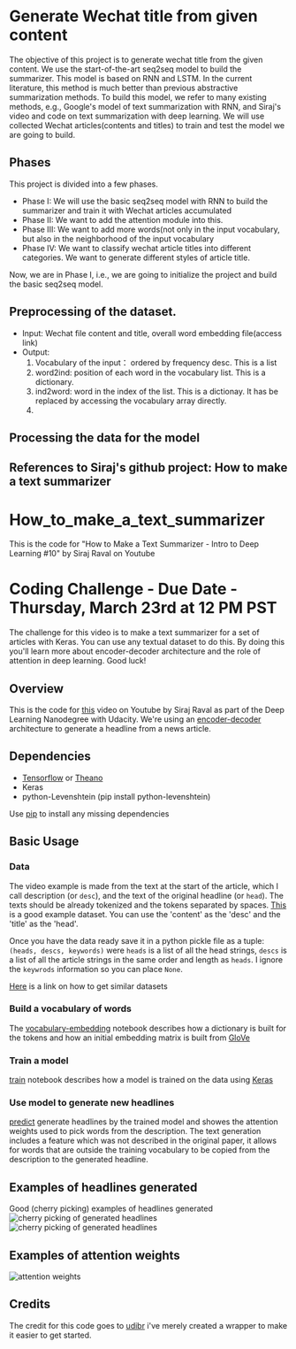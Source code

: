 # Generate Wechat title from given content

The objective of this project is to generate wechat title from the given content.  We use the start-of-the-art seq2seq model to build the summarizer.  This model is based on RNN and LSTM.  In the current literature, this method is much better than previous abstractive summarization methods.  To build this model, we refer to many existing methods, e.g., Google's model of text summarization with RNN, and Siraj's video and code on text summarization with deep learning. We will use collected Wechat articles(contents and titles) to train and test the model we are going to build. 

## Phases  
This project is divided into a few phases.  

* Phase I:  We will use the basic seq2seq model with RNN to build the summarizer and train it with Wechat articles accumulated
* Phase II:  We want to add the attention module into this. 
* Phase III: We want to add more words(not only in the input vocabulary, but also in the neighborhood of the input vocabulary
* Phase IV:  We want to classify wechat article titles into different categories.  We want to generate different styles of article title.  

Now, we are in Phase I, i.e., we are going to initialize the project and build the basic seq2seq model.  

## Preprocessing of the dataset. 
* Input:  Wechat file content and title, overall word embedding file(access link) 
* Output:   
    1. Vocabulary of the input： ordered by frequency desc. This is a list
    2. word2ind: position of each word in the vocabulary list.  This is a dictionary. 
    3. ind2word: word in the index of the list.  This is a dictionay.  It has be replaced by accessing the vocabulary array directly.  
    4. 
    
## Processing the data for the model 


References to Siraj's github project: How to make a text summarizer 
-------------------------------------------------------------
# How_to_make_a_text_summarizer
This is the code for "How to Make a Text Summarizer - Intro to Deep Learning #10" by Siraj Raval on Youtube

# Coding Challenge - Due Date - Thursday, March 23rd at 12 PM PST

The challenge for this video is to make a text summarizer for a set of articles with Keras. You can use any textual dataset to do this. By doing this you'll learn more about encoder-decoder architecture and the role of attention in deep learning. Good luck!

## Overview

This is the code for [this](https://youtu.be/ogrJaOIuBx4) video on Youtube by Siraj Raval as part of the Deep Learning Nanodegree with Udacity. We're using an [encoder-decoder](https://www.tensorflow.org/tutorials/seq2seq) architecture to generate a headline from a news article.

## Dependencies

* [Tensorflow](https://www.tensorflow.org/versions/r0.10/get_started/os_setup.html) or [Theano](http://deeplearning.net/software/theano/install.html)
* Keras 
* python-Levenshtein (pip install python-levenshtein)

Use [pip](https://pypi.python.org/pypi/pip) to install any missing dependencies 

## Basic Usage

### Data
The video example is made from the text at the start of the article, which I call description (or `desc`),
and the text of the original headline (or `head`). The texts should be already tokenized and the tokens separated by spaces.
[This](http://research.signalmedia.co/newsir16/signal-dataset.html) is a good example dataset. You can use the 'content' as the 'desc' and the 'title' as the 'head'. 

Once you have the data ready save it in a python pickle file as a tuple:
`(heads, descs, keywords)` were `heads` is a list of all the head strings,
`descs` is a list of all the article strings in the same order and length as `heads`.
I ignore the `keywrods` information so you can place `None`.

[Here](http://opendata.stackexchange.com/questions/4981/dataset-of-major-newspapers-content) is a link on how to get similar datasets

### Build a vocabulary of words
The [vocabulary-embedding](./vocabulary-embedding.ipynb)
notebook describes how a dictionary is built for the tokens and how
an initial embedding matrix is built from [GloVe](http://nlp.stanford.edu/projects/glove/)

### Train a model
[train](./train.ipynb) notebook describes how a model is trained on the data using [Keras](http://keras.io/)

### Use model to generate new headlines
[predict](./predict.ipynb) generate headlines by the trained model and
showes the attention weights used to pick words from the description.
The text generation includes a feature which was
not described in the original paper, it allows for words that are outside
the training vocabulary to be copied from the description to the generated headline.

## Examples of headlines generated
Good (cherry picking) examples of headlines generated
![cherry picking of generated headlines](./cherry_picking.png)
![cherry picking of generated headlines](./cherry_picking1.png)

## Examples of attention weights
![attention weights](./attention_weights.png)

## Credits
The credit for this code goes to [udibr](https://github.com/udibr) i've merely created a wrapper to make it easier to get started. 
